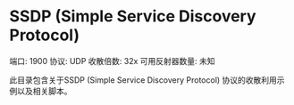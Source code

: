 # SSDP (Simple Service Discovery Protocol)

端口: 1900
协议: UDP
收散倍数: 32x
可用反射器数量: 未知

此目录包含关于SSDP (Simple Service Discovery Protocol) 协议的收散利用示例以及相关脚本。
